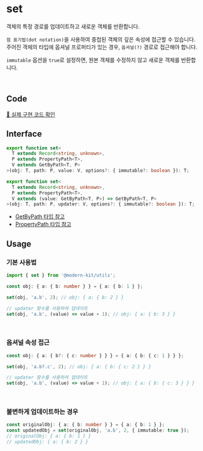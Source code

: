 # set

객체의 특정 경로를 업데이트하고 새로운 객체를 반환합니다.

`점 표기법(dot notation)`을 사용하여 중첩된 객체의 깊은 속성에 접근할 수 있습니다.
주어진 객체의 타입에 옵셔널 프로퍼티가 있는 경우, `옵셔널(?)` 경로로 접근해야 합니다.

`immutable` 옵션을 `true`로 설정하면, 원본 객체를 수정하지 않고 새로운 객체를 반환합니다.

<br />

## Code
[🔗 실제 구현 코드 확인](https://github.com/modern-agile-team/modern-kit/blob/main/packages/utils/src/object/set/index.ts)

## Interface
```ts title="typescript"
export function set<
  T extends Record<string, unknown>,
  P extends PropertyPath<T>,
  V extends GetByPath<T, P>
>(obj: T, path: P, value: V, options?: { immutable?: boolean }): T;

export function set<
  T extends Record<string, unknown>,
  P extends PropertyPath<T>,
  V extends (value: GetByPath<T, P>) => GetByPath<T, P>
>(obj: T, path: P, updater: V, options?: { immutable?: boolean }): T;
```
- [GetByPath 타입 참고](https://github.com/modern-agile-team/modern-kit/blob/main/packages/types/src/GetByPath/index.ts)
- [PropertyPath 타입 참고](https://github.com/modern-agile-team/modern-kit/blob/main/packages/types/src/PropertyPath/index.ts)

## Usage
### 기본 사용법
```ts title="typescript"
import { set } from '@modern-kit/utils';

const obj: { a: { b: number } } = { a: { b: 1 } };

set(obj, 'a.b', 2); // obj: { a: { b: 2 } }

// updater 함수를 사용하여 업데이트
set(obj, 'a.b', (value) => value + 1); // obj: { a: { b: 3 } }
```

<br />

### 옵셔널 속성 접근
```ts title="typescript"
const obj: { a: { b?: { c: number } } } = { a: { b: { c: 1 } } };

set(obj, 'a.b?.c', 2); // obj: { a: { b: { c: 2 } } }

// updater 함수를 사용하여 업데이트
set(obj, 'a.b', (value) => value + 1); // obj: { a: { b: { c: 3 } } }
```

<br />

### 불변하게 업데이트하는 경우
```ts title="typescript"
const originalObj: { a: { b: number } } = { a: { b: 1 } };
const updatedObj = set(originalObj, 'a.b', 2, { immutable: true });
// originalObj: { a: { b: 1 } }
// updatedObj: { a: { b: 2 } }
```